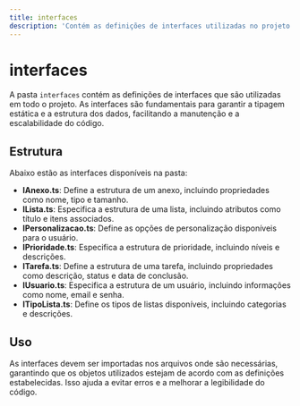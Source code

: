 ```yaml
---
title: interfaces
description: 'Contém as definições de interfaces utilizadas no projeto para garantir a tipagem e a estrutura dos dados.'
---
```


# interfaces

A pasta `interfaces` contém as definições de interfaces que são utilizadas em todo o projeto. As interfaces são fundamentais para garantir a tipagem estática e a estrutura dos dados, facilitando a manutenção e a escalabilidade do código.

## Estrutura

Abaixo estão as interfaces disponíveis na pasta:

- **IAnexo.ts**: Define a estrutura de um anexo, incluindo propriedades como nome, tipo e tamanho.
- **ILista.ts**: Especifica a estrutura de uma lista, incluindo atributos como título e itens associados.
- **IPersonalizacao.ts**: Define as opções de personalização disponíveis para o usuário.
- **IPrioridade.ts**: Especifica a estrutura de prioridade, incluindo níveis e descrições.
- **ITarefa.ts**: Define a estrutura de uma tarefa, incluindo propriedades como descrição, status e data de conclusão.
- **IUsuario.ts**: Especifica a estrutura de um usuário, incluindo informações como nome, email e senha.
- **ITipoLista.ts**: Define os tipos de listas disponíveis, incluindo categorias e descrições.

## Uso

As interfaces devem ser importadas nos arquivos onde são necessárias, garantindo que os objetos utilizados estejam de acordo com as definições estabelecidas. Isso ajuda a evitar erros e a melhorar a legibilidade do código.